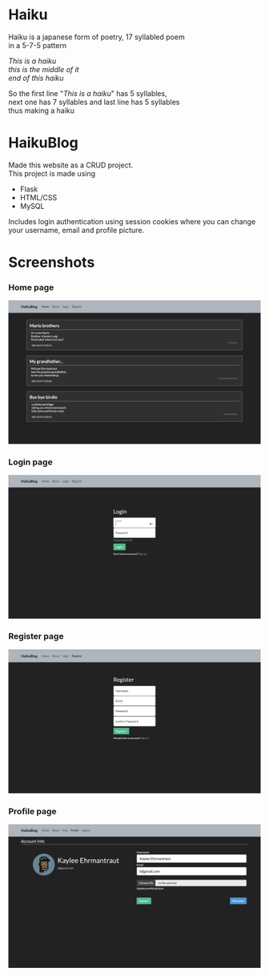 <h1>Haiku</h1>
<p>Haiku is a japanese form of poetry, 17 syllabled poem <br>
in a 5-7-5 pattern</p>
<p><i>This is a haiku <br> this is the middle of it <br> end of this haiku</i></p>
<p>So the first line "<i>This is a haiku</i>" has 5 syllables, <br> next one has 7 syllables and last line has 5 syllables <br> thus making a haiku</p>
<h1>HaikuBlog</h1>

Made this website as a CRUD project.
<br>
This project is made using
<ul>
  <li>Flask</li>
  <li>HTML/CSS</li>
  <li>MySQL</li>
</ul>

Includes login authentication using session cookies where you can change your username, email and profile picture.

<h1> Screenshots </h1>
<h3> Home page </h3>
<img src="Images/Home.png" alt="Home page">
<h3> Login page </h3>
<img src="Images/Login.png" alt="Login page">
<h3> Register page </h3>
<img src="Images/Register.png" alt="Register page">
<h3> Profile page </h3>
<img src="Images/Profile.png" alt="Profile page">
